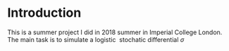 # Introduction  
This is a summer project I did in 2018 summer in Imperial College London. The main task is to simulate a logistic   stochatic differential 
 $\sigma$  
<!--stackedit_data:
eyJoaXN0b3J5IjpbOTUxNTcyMTkxLC0xMTI4MjYzMzA0LC0xMj
A0NzQxODc1LDI5OTc4MDU0NCwtMTYyMTU0NDgwNCwtMTI1MTA5
NzU0Ml19
-->